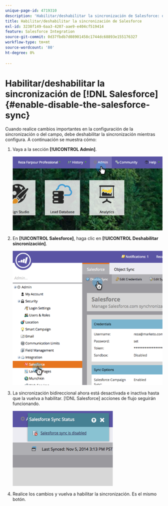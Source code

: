 ```yaml
---
unique-page-id: 4719310
description: 'Habilitar/deshabilitar la sincronización de Salesforce: documentos de Marketo, documentación del producto'
title: Habilitar/deshabilitar la sincronización de Salesforce
exl-id: 3238f149-6aa3-4207-aae9-e404cf519414
feature: Salesforce Integration
source-git-commit: 0d37fbdb7d08901458c1744dc68893e155176327
workflow-type: tm+mt
source-wordcount: '80'
ht-degree: 0%

---
```


# Habilitar/deshabilitar la sincronización de [!DNL Salesforce] {#enable-disable-the-salesforce-sync}

Cuando realice cambios importantes en la configuración de la sincronización o del campo, debe deshabilitar la sincronización mientras configura. A continuación se muestra cómo:

1. Vaya a la sección **[!UICONTROL Admin]**.

   ![](assets/image2014-12-10-13-3a24-3a35.png)

1. En **[!UICONTROL Salesforce]**, haga clic en **[!UICONTROL Deshabilitar sincronización]**.

   ![](assets/image2014-12-10-13-3a24-3a47.png)

1. La sincronización bidireccional ahora está desactivada e inactiva hasta que la vuelva a habilitar. [!DNL Salesforce] acciones de flujo seguirán funcionando.

   ![](assets/image2014-12-10-13-3a24-3a58.png)

1. Realice los cambios y vuelva a habilitar la sincronización. Es el mismo botón.
